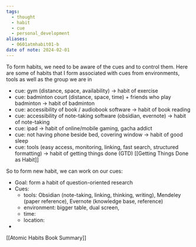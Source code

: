 ```yaml
---
tags:
  - thought
  - habit
  - cue
  - personal_development
aliases:
  - 0601atmhabit01-b
date of note: 2024-02-01
---
```


To form habits, we need to be aware of the cues and to control them. Here are some of habits that I form associated with cues from environments, tools as well as the group we are in

- cue:  gym (distance, space, availability) -> habit of exercise
- cue:  badminton court (distance, space, time) + friends who play badminton -> habit of badminton
- cue:  accessibility of book / audiobook software -> habit of book reading
- cue:  accessibility of note-taking software (obsidian, evernote) -> habit of note-taking 
- cue:  ipad -> habit of online/mobile gaming, gacha addict
- cue:  not having phone beside bed, covering window -> habit of good sleep
- cue:  tools (easy access, monitoring, linking, fast search, structured formatting) -> habit of getting things done (GTD) [[Getting Things Done as Habit]]

So to form new habit, we can work on our cues:


- Goal: form a habit of question-oriented research
- Cues: 
	- tools:  Obsidian (note-taking, linking, thinking, writing),  Mendeley (paper reference), Evernote (knowledge base, reference)
	- environment: bigger table, dual screen, 
	- time: 
	- location: 
- 
[[Atomic Habits Book Summary]]
